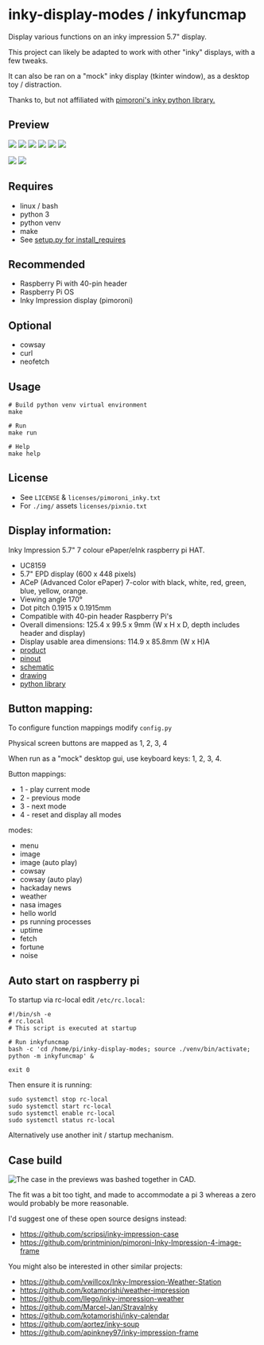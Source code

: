 # inky-display-modes / inkyfuncmap

Display various functions on an inky impression 5.7" display.

This project can likely be adapted to work with other "inky" displays, with a few tweaks.

It can also be ran on a "mock" inky display (tkinter window), as a desktop toy / distraction.

Thanks to, but not affiliated with [pimoroni's inky python library.](https://github.com/pimoroni/inky)

## Preview


![](./preview/preview1_small.jpeg)
![](./preview/preview1.gif)
![](./preview/preview3_small.jpeg)
![](./preview/preview3.gif)
![](./preview/preview2.gif)
![](./preview/preview2_small.jpeg)

![](./preview/HD/preview_HD_1.jpg)
![](./preview/HD/preview_HD_2.jpg)

## Requires

* linux / bash
* python 3
* python venv
* make
* See [setup.py for install_requires](./setup.py)

## Recommended

* Raspberry Pi with 40-pin header
* Raspberry Pi OS
* Inky Impression display (pimoroni)

## Optional

* cowsay
* curl
* neofetch

## Usage

```
# Build python venv virtual environment
make

# Run
make run

# Help
make help
```

## License

* See ``LICENSE`` & ``licenses/pimoroni_inky.txt``
* For ``./img/`` assets ``licenses/pixnio.txt``

## Display information:

Inky Impression 5.7" 7 colour ePaper/eInk raspberry pi HAT.

* UC8159
* 5.7" EPD display (600 x 448 pixels)
* ACeP (Advanced Color ePaper) 7-color with black, white, red, green, blue, yellow, orange.
* Viewing angle 170°
* Dot pitch 0.1915 x 0.1915mm
* Compatible with 40-pin header Raspberry Pi's
* Overall dimensions: 125.4 x 99.5 x 9mm (W x H x D, depth includes header and display)
* Display usable area dimensions: 114.9 x 85.8mm (W x H)A
* [product](https://shop.pimoroni.com/products/inky-impression-5-7?variant=32298701324371)
* [pinout](https://pinout.xyz/pinout/inky_impression)
* [schematic](https://cdn.shopify.com/s/files/1/0174/1800/files/inky_impression_5_7_schematic.pdf?v=1664454872)
* [drawing](https://cdn.shopify.com/s/files/1/0174/1800/files/inky-impression-5.7-drawing.png?v=1714386682)
* [python library](https://github.com/pimoroni/inky)

## Button mapping:

To configure function mappings modify ``config.py``

Physical screen buttons are mapped as 1, 2, 3, 4

When run as a "mock" desktop gui, use keyboard keys: 1, 2, 3, 4.

Button mappings:

* 1 - play current mode
* 2 - previous mode
* 3 - next mode
* 4 - reset and display all modes

modes:

* menu
* image
* image (auto play)
* cowsay
* cowsay (auto play)
* hackaday news
* weather
* nasa images
* hello world
* ps running processes
* uptime
* fetch
* fortune
* noise

## Auto start on raspberry pi

To startup via rc-local edit ``/etc/rc.local``:

```
#!/bin/sh -e
# rc.local
# This script is executed at startup

# Run inkyfuncmap
bash -c 'cd /home/pi/inky-display-modes; source ./venv/bin/activate; python -m inkyfuncmap' &

exit 0
```

Then ensure it is running:
```
sudo systemctl stop rc-local
sudo systemctl start rc-local
sudo systemctl enable rc-local
sudo systemctl status rc-local
```

Alternatively use another init / startup mechanism.


## Case build

![The case in the previews was bashed together in CAD.](./preview/cad.png)


The fit was a bit too tight, and made to accommodate a pi 3 whereas a zero would probably be more reasonable.

I'd suggest one of these open source designs instead:

* https://github.com/scripsi/inky-impression-case
* https://github.com/printminion/pimoroni-Inky-Impression-4-image-frame

You might also be interested in other similar projects:

* https://github.com/vwillcox/Inky-Impression-Weather-Station
* https://github.com/kotamorishi/weather-impression
* https://github.com/llego/inky-impression-weather
* https://github.com/Marcel-Jan/StravaInky
* https://github.com/kotamorishi/inky-calendar
* https://github.com/aortez/inky-soup
* https://github.com/apinkney97/inky-impression-frame







